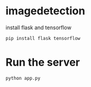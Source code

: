 # imagedetection

install flask and tensorflow

```bash
pip install flask tensorflow
```

# Run the server

```bash
python app.py
```